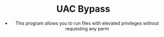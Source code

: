 <div align="center">

# UAC Bypass

- This program allows you to run files with elevated privileges without requesting any perm